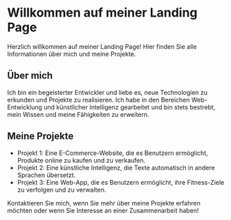 ﻿# Willkommen auf meiner Landing Page

Herzlich willkommen auf meiner Landing Page! Hier finden Sie alle Informationen über mich und meine Projekte.

## Über mich 

Ich bin ein begeisterter Entwickler und liebe es, neue Technologien zu erkunden und Projekte zu realisieren. Ich habe in den Bereichen Web-Entwicklung und künstlicher Intelligenz gearbeitet und bin stets bestrebt, mein Wissen und meine Fähigkeiten zu erweitern.

## Meine Projekte

- Projekt 1: Eine E-Commerce-Website, die es Benutzern ermöglicht, Produkte online zu kaufen und zu verkaufen.
- Projekt 2: Eine künstliche Intelligenz, die Texte automatisch in andere Sprachen übersetzt.
- Projekt 3: Eine Web-App, die es Benutzern ermöglicht, ihre Fitness-Ziele zu verfolgen und zu verwalten.

Kontaktieren Sie mich, wenn Sie mehr über meine Projekte erfahren möchten oder wenn Sie Interesse an einer Zusammenarbeit haben!
